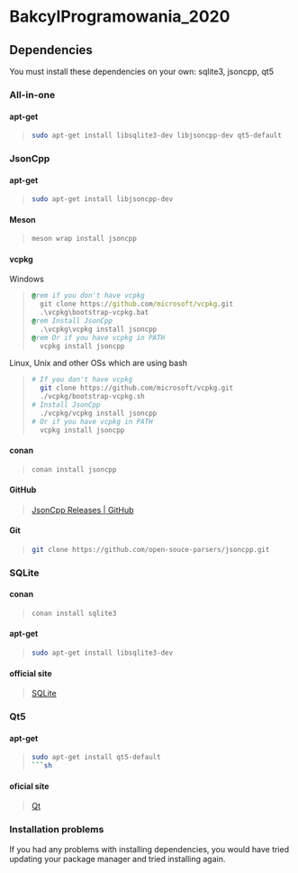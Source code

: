 # BakcylProgramowania_2020

## Dependencies
You must install these dependencies on your own: sqlite3, jsoncpp, qt5

### All-in-one
#### apt-get
> ```sh
> sudo apt-get install libsqlite3-dev libjsoncpp-dev qt5-default
> ```
### JsonCpp

#### apt-get
> ```sh
> sudo apt-get install libjsoncpp-dev
> ```
#### Meson
> ```sh
> meson wrap install jsoncpp
> ```

#### vcpkg
Windows
> ```bat
> @rem if you don't have vcpkg
>   git clone https://github.com/microsoft/vcpkg.git
>   .\vcpkg\bootstrap-vcpkg.bat
> @rem Install JsonCpp
>   .\vcpkg\vcpkg install jsoncpp
> @rem Or if you have vcpkg in PATH
>   vcpkg install jsoncpp
> ```
Linux, Unix and other OSs which are using bash
> ```sh
> # If you don't have vcpkg
>   git clone https://github.com/microsoft/vcpkg.git
>   ./vcpkg/bootstrap-vcpkg.sh
> # Install JsonCpp
>   ./vcpkg/vcpkg install jsoncpp
> # Or if you have vcpkg in PATH
>   vcpkg install jsoncpp
> ```
#### conan
> ```sh
> conan install jsoncpp
> ```
#### GitHub
> [JsonCpp Releases | GitHub](https://github.com/open-source-parsers/jsoncpp/tags)
#### Git
> ```sh
> git clone https://github.com/open-souce-parsers/jsoncpp.git
> ```
### SQLite
#### conan
> ```sh
> conan install sqlite3
> ```
#### apt-get
> ```sh
> sudo apt-get install libsqlite3-dev
> ```
#### official site
> [SQLite](https://www.sqlite.org)
### Qt5
#### apt-get
> ```sh
> sudo apt-get install qt5-default
> ```sh
#### oficial site
> [Qt](https://www.qt.io/download)
### Installation problems
If you had any problems with installing dependencies, you would
have tried updating your package manager and tried installing again.